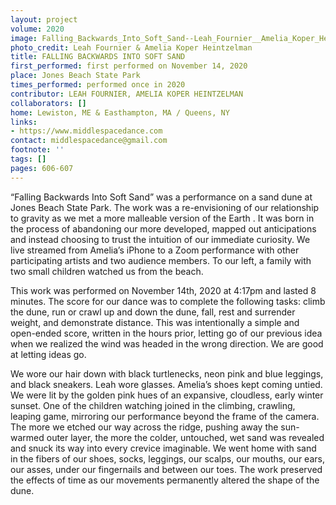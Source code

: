 ```yaml
---
layout: project
volume: 2020
image: Falling_Backwards_Into_Soft_Sand--Leah_Fournier__Amelia_Koper_Heintzelman.jpg
photo_credit: Leah Fournier & Amelia Koper Heintzelman
title: FALLING BACKWARDS INTO SOFT SAND
first_performed: first performed on November 14, 2020
place: Jones Beach State Park
times_performed: performed once in 2020
contributor: LEAH FOURNIER, AMELIA KOPER HEINTZELMAN
collaborators: []
home: Lewiston, ME & Easthampton, MA / Queens, NY
links:
- https://www.middlespacedance.com
contact: middlespacedance@gmail.com
footnote: ''
tags: []
pages: 606-607
---
```



“Falling Backwards Into Soft Sand” was a performance on a sand dune at Jones Beach State Park. The work was a re-envisioning of our relationship to gravity as we met a more malleable version of the Earth . It  was born in the process of abandoning our more developed, mapped out anticipations and instead choosing to trust the intuition of our immediate curiosity. We live streamed from Amelia’s iPhone to a Zoom performance with other participating artists and two audience members. To our left, a family with two small children watched us from the beach.

This work was performed on November 14th, 2020 at 4:17pm and lasted 8 minutes. The score for our dance was to complete the following tasks: climb the dune, run or crawl up and down the dune, fall, rest and surrender weight, and demonstrate distance. This was intentionally a simple and open-ended score, written in the hours prior, letting go of our previous idea when we realized the wind was headed in the wrong direction. We are good at letting ideas go. 

We wore our hair down with black turtlenecks, neon pink and blue leggings, and black sneakers. Leah wore glasses. Amelia’s shoes kept coming untied. We were lit by the golden pink hues of an expansive, cloudless, early winter sunset. One of the children watching joined in the climbing, crawling, leaping game, mirroring our performance beyond the frame of the camera. The more we etched our way across the ridge, pushing away the sun-warmed outer layer, the more the colder, untouched, wet sand was revealed and snuck its way into every crevice imaginable. We went home with sand in the fibers of our shoes, socks, leggings, our scalps, our mouths, our ears, our asses, under our fingernails and between our toes. The work preserved the effects of time as our movements permanently altered the shape of the dune.
